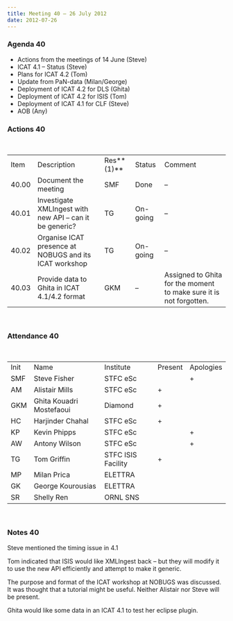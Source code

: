 ```yaml
---
title: Meeting 40 – 26 July 2012
date: 2012-07-26
---
```


### Agenda 40

  - Actions from the meetings of 14 June (Steve)
  - ICAT 4.1 – Status (Steve)
  - Plans for ICAT 4.2 (Tom)
  - Update from PaN-data (Milan/George)
  - Deployment of ICAT 4.2 for DLS (Ghita)
  - Deployment of ICAT 4.2 for ISIS (Tom)
  - Deployment of ICAT 4.1 for CLF (Steve)
  - AOB
(Any)

### Actions 40

 

|       |                                                         |            |          |                                                                    |
| ----- | ------------------------------------------------------- | ---------- | -------- | ------------------------------------------------------------------ |
| Item  | Description                                             | Res**(1)** | Status   | Comment                                                            |
| 40.00 | Document the meeting                                    | SMF        | Done     | –                                                                  |
| 40.01 | Investigate XMLIngest with new API – can it be generic? | TG         | On-going | –                                                                  |
| 40.02 | Organise ICAT presence at NOBUGS and its ICAT workshop  | TG         | On-going | –                                                                  |
| 40.03 | Provide data to Ghita in ICAT 4.1/4.2 format            | GKM        | –        | Assigned to Ghita for the moment to make sure it is not forgotten. |

 

### Attendance 40

 

|      |                          |                    |         |           |
| ---- | ------------------------ | ------------------ | ------- | --------- |
| Init | Name                     | Institute          | Present | Apologies |
| SMF  | Steve Fisher             | STFC eSc           |         | \+        |
| AM   | Alistair Mills           | STFC eSc           | \+      |           |
| GKM  | Ghita Kouadri Mostefaoui | Diamond            | \+      |           |
| HC   | Harjinder Chahal         | STFC eSc           | \+      |           |
| KP   | Kevin Phipps             | STFC eSc           |         | \+        |
| AW   | Antony Wilson            | STFC eSc           |         | \+        |
| TG   | Tom Griffin              | STFC ISIS Facility | \+      |           |
| MP   | Milan Prica              | ELETTRA            |         |           |
| GK   | George Kourousias        | ELETTRA            |         |           |
| SR   | Shelly Ren               | ORNL SNS           |         |           |

 

### Notes 40

Steve mentioned the timing issue in 4.1

Tom indicated that ISIS would like XMLIngest back – but they will modify
it to use the new API efficiently and attempt to make it generic.

The purpose and format of the ICAT workshop at NOBUGS was discussed. It
was thought that a tutorial might be useful. Neither Alistair nor Steve
will be present.

Ghita would like some data in an ICAT 4.1 to test her eclipse plugin.
